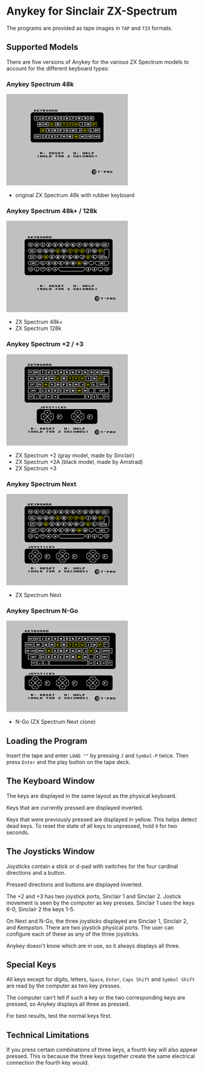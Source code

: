 # Anykey for Sinclair ZX-Spectrum

The programs are provided as tape images in `TAP` and `TZX` formats.

## Supported Models

There are five versions of Anykey for the various ZX Spectrum models to account for the different keyboard types:

### Anykey Spectrum 48k
![](Anykey%20Spectrum%2048k.png)
  - original ZX Spectrum 48k with rubber keyboard

### Anykey Spectrum 48k+ / 128k

![](Anykey%20Spectrum%2048k+%20128k.png)
- ZX Spectrum 48k+
- ZX Spectrum 128k

### Anykey Spectrum +2 / +3
![](Anykey%20Spectrum%20+2%20+3.png)

- ZX Spectrum +2 (gray model, made by Sinclair)
- ZX Spectrum +2A (black model, made by Amstrad)
- ZX Spectrum +3

### Anykey Spectrum Next
![](Anykey%20Spectrum%20Next.png)

- ZX Spectrum Next

### Anykey Spectrum N-Go

![](Anykey%20Spectrum%20N-Go.png)
- N-Go (ZX Spectrum Next clone)


## Loading the Program

Insert the tape and enter `LOAD ""` by pressing `J` and `Symbol-P` twice. Then press `Enter` and the play button on the tape deck.


## The Keyboard Window

The keys are displayed in the same layout as the physical keyboard.

Keys that are currently pressed are displayed inverted.

Keys that were previously pressed are displayed in yellow. This helps detect dead keys. To reset the state of all keys to unpressed, hold `9` for two seconds.


## The Joysticks Window

Joysticks contain a stick or d-pad with switches for the four cardinal directions and a button.

Pressed directions and buttons are displayed inverted.

The +2 and +3 has two joystick ports, Sinclair 1 and Sinclair 2. Jostick movement is seen by the computer as key presses. Sinclair 1 uses the keys 6-0, Sinclair 2 the keys 1-5.

On Next and N-Go, the three joysticks displayed are Sinclair 1, Sinclair 2, and Kempston. There are two joystick physical ports. The user can configure each of these as any of the three joysticks.

Anykey doesn't know which are in use, so it always displays all three.

## Special Keys

All keys except for digits, letters, `Space`, `Enter`, `Caps Shift` and `Symbol Shift` are read by the computer as two key presses.

The computer can't tell if such a key or the two corresponding keys are pressed, so Anykey displays all three as pressed.

For best results, test the normal keys first.


## Technical Limitations

If you press certain combinations of three keys, a fourth key will also appear pressed. This is because the three keys together create the same electrical connection the fourth key would.
